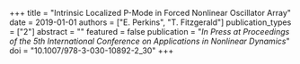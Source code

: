 +++
title = "Intrinsic Localized P-Mode in Forced Nonlinear Oscillator Array"
date = 2019-01-01
authors = ["E. Perkins", "T. Fitzgerald"]
publication_types = ["2"]
abstract = ""
featured = false
publication = "*In Press at Proceedings of the 5th International Conference on Applications in Nonlinear Dynamics*"
doi = "10.1007/978-3-030-10892-2_30"
+++

